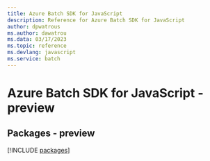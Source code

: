 ```yaml
---
title: Azure Batch SDK for JavaScript
description: Reference for Azure Batch SDK for JavaScript
author: dpwatrous
ms.author: dawatrou
ms.data: 03/17/2023
ms.topic: reference
ms.devlang: javascript
ms.service: batch
---
```

# Azure Batch SDK for JavaScript - preview
## Packages - preview
[!INCLUDE [packages](batch-index.md)]